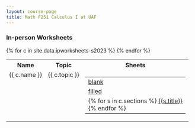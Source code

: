 ```yaml
---
layout: course-page
title: Math F251 Calculus I at UAF
---
```


### In-person Worksheets

<div class="x-scroll">
<table class="asst-table">
<tr><th>Name</th><th>Topic</th><th>Sheets</th></tr>
{% for c in site.data.ipworksheets-s2023 %}
<tr valign="top">
  <td>
    {{ c.name }}
  </td>
  <td>
    {{ c.topic }}
  </td>
  <td>
    <table class="inner">
      <tr>
         <td> <a href="{{ c.urlblank }}">blank</a> </td>
      </tr>
      <tr>
         <td> <a href="{{ c.urlfilled }}">filled</a> </td>
      </tr>
      <tr>
         <td>
          {% for s in c.sections %}
          <a href="{{s.url}}">{{s.title}}</a><br>
          {% endfor %}
         </td>
      </tr>
    </table>
  </td>
</tr>
{% endfor %}
</table>
</div>
